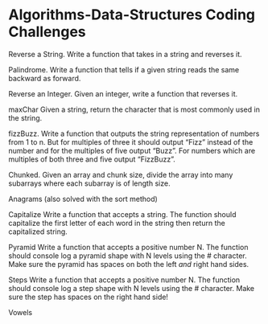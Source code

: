 # Algorithms-Data-Structures Coding Challenges 

Reverse a String. Write a function that takes in a string and reverses it.

Palindrome. Write a function that tells if a given string reads the same backward as forward.

Reverse an Integer. Given an integer, write a function that reverses it.

maxChar Given a string, return the character that is most commonly used in the string.

fizzBuzz. Write a function that outputs the string representation of numbers from 1 to n.
But for multiples of three it should output “Fizz” instead of the number and for the multiples of five output “Buzz”. For numbers which are multiples of both three and five output “FizzBuzz”.

Chunked. Given an array and chunk size, divide the array into many subarrays
where each subarray is of length size.

Anagrams (also solved with the sort method)

Capitalize Write a function that accepts a string.  The function should capitalize the first letter of each word in the string then return the capitalized string.

Pyramid Write a function that accepts a positive number N. The function should console log a pyramid shape with N levels using the # character.  Make sure the pyramid has spaces on both the left *and* right hand sides.

Steps Write a function that accepts a positive number N. The function should console log a step shape with N levels using the # character.  Make sure the step has spaces on the right hand side!

Vowels



